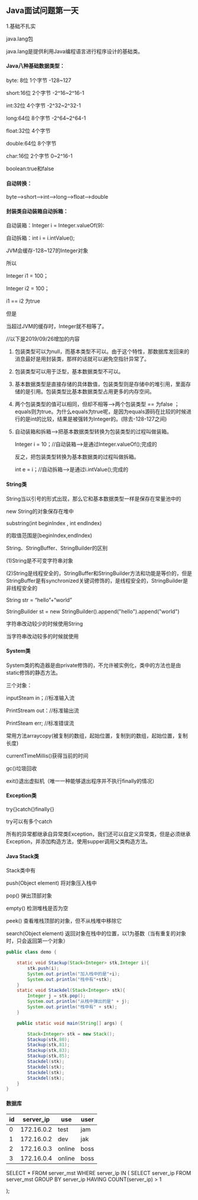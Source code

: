 ## Java面试问题第一天

1.基础不扎实

java.lang包

java.lang是提供利用Java编程语言进行程序设计的基础类。



#### Java八种基础数据类型：

byte: 8位  1个字节 -128~127

short:16位 2个字节 -2^16~2^16-1

int:32位 4个字节 -2^32~2^32-1

long:64位 8个字节 -2^64~2^64-1

float:32位 4个字节

double:64位 8个字节 

char:16位 2个字节  0~2^16-1

boolean:true和false

#### 自动转换：

byte-->short-->int-->long-->float-->double

#### 封装类自动装箱自动拆箱：

自动装箱：Integer i = Integer.valueOf(9):

自动拆箱：int i = i.intValue();

JVM会缓存-128~127的Integer对象

所以

Integer i1 = 100；

Integer i2 = 100；

i1 == i2  为true

但是

当超过JVM的缓存时，Integer就不相等了。

//以下是2019/09/26增加的内容

1. 包装类型可以为null，而基本类型不可以。由于这个特性，那数据库发回来的消息最好是用封装类，那样的话就可以避免空指针异常了。

2. 包装类型可以用于泛型，基本数据类型不可以。

3. 基本数据类型是直接存储的具体数值，包装类型则是存储中的堆引用，里面存储的是引用。包装类型比基本数据类型占用更多的内存空间。

4. 两个包装类型的值可以相同，但却不相等-->两个包装类型 == 为false ；equals则为true。为什么equals为true呢，是因为equals源码在比较的时候进行的是int的比较，结果是被强转为Integer的。(除去-128-127之间)

5. 自动装箱和拆箱-->把基本数据类型转换为包装类型的过程叫做装箱。

   Integer i = 10；//自动装箱-->是通过Integer.valueOf();完成的

   反之，把包装类型转换为基本数据类的过程叫做拆箱。

   int e = i；//自动拆箱-->是通过i.intValue();完成的



#### String类

String当以引号的形式出现，那么它和基本数据类型一样是保存在常量池中的

new String的对象保存在堆中

substring(int beginIndex , int endIndex)

的取值范围是[beginIndex,endIndex)

String、StringBuffer、StringBuilder的区别

(1)String是不可变字符串对象

(2)String是线程安全的，StringBuffer和StringBuilder方法和功能是等价的，但是StringBuffer是有synchronized关键词修饰的，是线程安全的，StringBuilder是非线程安全的

String str = “hello”+“world”

StringBuilder st = new StringBuilder().append("hello").append("world")

字符串改动较少的时候使用String

当字符串改动较多的时候就使用

#### System类

System类的构造器是由private修饰的，不允许被实例化，类中的方法也是由static修饰的静态方法。

三个对象：

inputSteam in；//标准输入流

PrintStream out：//标准输出流

PrintSteam err; //标准错误流

常用方法arraycopy(被复制的数组，起始位置，复制到的数组，起始位置，复制长度)

currentTimeMillis()获得当前的时间

gc()垃圾回收

exit()退出虚拟机（唯一一种能够退出程序并不执行finally的情况）

#### Exception类

try{}catch{}finally{}

try可以有多个catch

所有的异常都继承自异常类Exception，我们还可以自定义异常类，但是必须继承Exception，并添加构造方法，使用supper调用父类构造方法。

#### Java Stack类

Stack类中有

push(Object element)    将对象压入栈中

pop()   弹出顶部对象

empty()    检测堆栈是否为空

peek()   查看堆栈顶部的对象，但不从栈堆中移除它

search(Object element)   返回对象在栈中的位置，以1为基数（当有重复的对象时，只会返回第一个对象）

~~~~java
public class demo {

    static void Stackup(Stack<Integer> stk,Integer i){
        stk.push(i);
        System.out.println("加入栈中的是"+i);
        System.out.println("栈中有"+stk);
    }
    static void Stackdel(Stack<Integer> stk){
        Integer j = stk.pop();
        System.out.println("从栈中弹出的是" + j);
        System.out.println("栈中有" + stk);
    }

    public static void main(String[] args) {

        Stack<Integer> stk = new Stack();
        Stackup(stk,80);
        Stackup(stk,81);
        Stackup(stk,83);
        Stackup(stk,85);
        Stackdel(stk);
        Stackdel(stk);
        Stackdel(stk);
        Stackdel(stk);
    }
}
~~~~

#### 数据库

| id   | server_ip  | use    | user |
| ---- | ---------- | ------ | ---- |
| 0    | 172.16.0.2 | test   | jam  |
| 1    | 172.16.0.2 | dev    | jak  |
| 2    | 172.16.0.3 | online | boss |
| 3    | 172.16.0.4 | online | boss |

SELECT * FROM server_mst WHERE server_ip IN (
SELECT server_ip FROM server_mst GROUP BY server_ip HAVING COUNT(server_ip) > 1

);